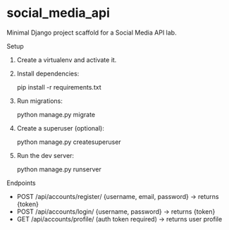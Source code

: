 # social_media_api

Minimal Django project scaffold for a Social Media API lab.

Setup

1. Create a virtualenv and activate it.
2. Install dependencies:

   pip install -r requirements.txt

3. Run migrations:

   python manage.py migrate

4. Create a superuser (optional):

   python manage.py createsuperuser

5. Run the dev server:

   python manage.py runserver

Endpoints

- POST /api/accounts/register/  {username, email, password} -> returns {token}
- POST /api/accounts/login/     {username, password} -> returns {token}
- GET  /api/accounts/profile/   (auth token required) -> returns user profile
